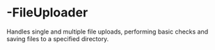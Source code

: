 # -FileUploader
 Handles single and multiple file uploads, performing basic checks and saving files to a specified directory.
